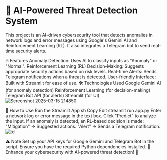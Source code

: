 # 🚀 AI-Powered Threat Detection System
This project is an AI-driven cybersecurity tool that detects anomalies in network logs and error messages using Google's Gemini AI and Reinforcement Learning (RL). It also integrates a Telegram bot to send real-time security alerts.

🔥 Features
Anomaly Detection: Uses AI to classify inputs as "Anomaly" or "Normal".
Reinforcement Learning (RL) Decision-Making: Suggests appropriate security actions based on risk levels.
Real-time Alerts: Sends Telegram notifications when a threat is detected.
User-friendly Interface: Built with Streamlit for ease of use.
🛠️ Technologies Used
Google Gemini AI (for anomaly detection)
Reinforcement Learning (for decision-making)
Telegram Bot API (for alerts)
Streamlit (for UI)
![Screenshot 2025-03-15 214850](https://github.com/user-attachments/assets/19ab05fa-f03c-440c-8f7c-1110df8f9054)

🚀 How to Use
Run the Streamlit App
sh
Copy
Edit
streamlit run app.py
Enter a network log or error message in the text box.
Click "Predict" to analyze the input.
If an anomaly is detected, an RL-based decision is made:
"Mitigation" → Suggested actions.
"Alert" → Sends a Telegram notification.
![tel](https://github.com/user-attachments/assets/67b19e96-1f9e-46e2-8b37-9a23d167c8de)

⚠️ Note
Set up your API keys for Google Gemini and Telegram Bot in the script.
Ensure you have the required Python dependencies installed.
🔐 Enhance your cybersecurity with AI-powered threat detection! 🚀
